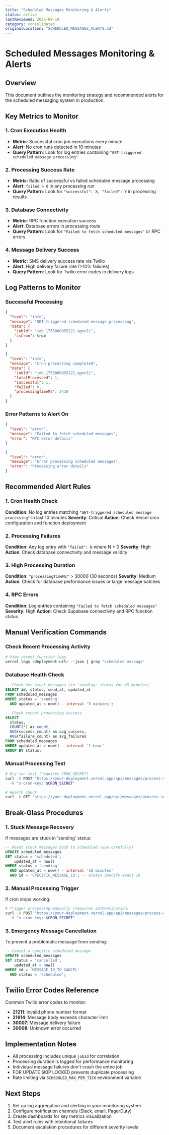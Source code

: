 ```yaml
---
title: "Scheduled Messages Monitoring & Alerts"
status: active
lastReviewed: 2025-09-19
category: consolidated
originalLocation: "SCHEDULED_MESSAGES_ALERTS.md"
---
```


# Scheduled Messages Monitoring & Alerts

## Overview

This document outlines the monitoring strategy and recommended alerts for the scheduled messaging system in production.

## Key Metrics to Monitor

### 1. Cron Execution Health

- **Metric**: Successful cron job executions every minute
- **Alert**: No cron runs detected in 10 minutes
- **Query Pattern**: Look for log entries containing `"GET-triggered scheduled message processing"`

### 2. Processing Success Rate

- **Metric**: Ratio of successful vs failed scheduled message processing
- **Alert**: `failed > 0` in any processing run
- **Query Pattern**: Look for `"successful": X, "failed": Y` in processing results

### 3. Database Connectivity

- **Metric**: RPC function execution success
- **Alert**: Database errors in processing route
- **Query Pattern**: Look for `"Failed to fetch scheduled messages"` or RPC errors

### 4. Message Delivery Success

- **Metric**: SMS delivery success rate via Twilio
- **Alert**: High delivery failure rate (>10% failures)
- **Query Pattern**: Look for Twilio error codes in delivery logs

## Log Patterns to Monitor

### Successful Processing

```json
{
  "level": "info",
  "message": "GET-triggered scheduled message processing",
  "data": {
    "jobId": "job_1755800855221_qgxvli",
    "isCron": true
  }
}
```

```json
{
  "level": "info",
  "message": "Cron processing completed",
  "data": {
    "jobId": "job_1755800855221_qgxvli",
    "totalProcessed": 1,
    "successful": 1,
    "failed": 0,
    "processingTimeMs": 2430
  }
}
```

### Error Patterns to Alert On

```json
{
  "level": "error",
  "message": "Failed to fetch scheduled messages",
  "error": "RPC error details"
}
```

```json
{
  "level": "error",
  "message": "Error processing scheduled messages",
  "error": "Processing error details"
}
```

## Recommended Alert Rules

### 1. Cron Health Check

**Condition**: No log entries matching `"GET-triggered scheduled message processing"` in last 10 minutes
**Severity**: Critical
**Action**: Check Vercel cron configuration and function deployment

### 2. Processing Failures

**Condition**: Any log entry with `"failed": N` where N > 0
**Severity**: High
**Action**: Check database connectivity and message validity

### 3. High Processing Duration

**Condition**: `"processingTimeMs"` > 30000 (30 seconds)
**Severity**: Medium
**Action**: Check for database performance issues or large message batches

### 4. RPC Errors

**Condition**: Log entries containing `"Failed to fetch scheduled messages"`
**Severity**: High
**Action**: Check Supabase connectivity and RPC function status

## Manual Verification Commands

### Check Recent Processing Activity

```bash
# View recent function logs
vercel logs <deployment-url> --json | grep "scheduled message"
```

### Database Health Check

```sql
-- Check for stuck messages (in 'sending' status for >5 minutes)
SELECT id, status, send_at, updated_at
FROM scheduled_messages
WHERE status = 'sending'
  AND updated_at < now() - interval '5 minutes';

-- Check recent processing success
SELECT
  status,
  COUNT(*) as count,
  AVG(success_count) as avg_success,
  AVG(failure_count) as avg_failures
FROM scheduled_messages
WHERE updated_at > now() - interval '1 hour'
GROUP BY status;
```

### Manual Processing Test

```bash
# Dry run test (requires CRON_SECRET)
curl -X POST "https://your-deployment.vercel.app/api/messages/process-scheduled?dryRun=1" \
  -H "x-cron-key: $CRON_SECRET"

# Health check
curl -X GET "https://your-deployment.vercel.app/api/messages/process-scheduled?health=1"
```

## Break-Glass Procedures

### 1. Stuck Message Recovery

If messages are stuck in 'sending' status:

```sql
-- Reset stuck messages back to scheduled (use carefully)
UPDATE scheduled_messages
SET status = 'scheduled',
    updated_at = now()
WHERE status = 'sending'
  AND updated_at < now() - interval '10 minutes'
  AND id = 'SPECIFIC_MESSAGE_ID'; -- Always specify exact ID
```

### 2. Manual Processing Trigger

If cron stops working:

```bash
# Trigger processing manually (requires authentication)
curl -X POST "https://your-deployment.vercel.app/api/messages/process-scheduled" \
  -H "x-cron-key: $CRON_SECRET"
```

### 3. Emergency Message Cancellation

To prevent a problematic message from sending:

```sql
-- Cancel a specific scheduled message
UPDATE scheduled_messages
SET status = 'cancelled',
    updated_at = now()
WHERE id = 'MESSAGE_ID_TO_CANCEL'
  AND status = 'scheduled';
```

## Twilio Error Codes Reference

Common Twilio error codes to monitor:

- **21211**: Invalid phone number format
- **21614**: Message body exceeds character limit
- **30007**: Message delivery failure
- **30008**: Unknown error occurred

## Implementation Notes

- All processing includes unique `jobId` for correlation
- Processing duration is logged for performance monitoring
- Individual message failures don't crash the entire job
- FOR UPDATE SKIP LOCKED prevents duplicate processing
- Rate limiting via `SCHEDULED_MAX_PER_TICK` environment variable

## Next Steps

1. Set up log aggregation and alerting in your monitoring system
2. Configure notification channels (Slack, email, PagerDuty)
3. Create dashboards for key metrics visualization
4. Test alert rules with intentional failures
5. Document escalation procedures for different severity levels
